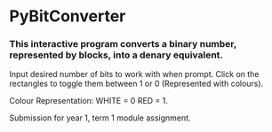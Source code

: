 # PyBitConverter

### This interactive program converts a binary number, represented by blocks, into a denary equivalent.

Input desired number of bits to work with when prompt. Click on the rectangles to toggle them between 1 or 0 (Represented with colours).

Colour Representation:
WHITE = 0
RED = 1.

Submission for year 1, term 1 module assignment.
